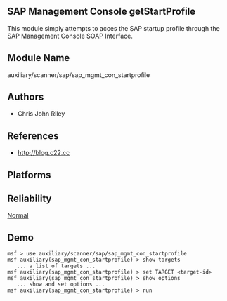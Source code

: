## SAP Management Console getStartProfile

This module simply attempts to acces the SAP startup profile 
through the SAP Management Console SOAP Interface.


## Module Name
auxiliary/scanner/sap/sap_mgmt_con_startprofile

## Authors
* Chris John Riley


## References
* http://blog.c22.cc




## Platforms


## Reliability
[Normal](https://github.com/rapid7/metasploit-framework/wiki/Exploit-Ranking)

## Demo

```
msf > use auxiliary/scanner/sap/sap_mgmt_con_startprofile
msf auxiliary(sap_mgmt_con_startprofile) > show targets
   ... a list of targets ...
msf auxiliary(sap_mgmt_con_startprofile) > set TARGET <target-id>
msf auxiliary(sap_mgmt_con_startprofile) > show options
   ... show and set options ...
msf auxiliary(sap_mgmt_con_startprofile) > run
```
    
    